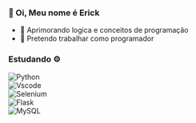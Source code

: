 ### 👋 Oi, Meu nome é Erick 
- 🐍 Aprimorando logica e conceitos de programação 
- 🌱 Pretendo trabalhar como programador 

### Estudando ⚙️

![Python](https://img.shields.io/badge/python-3670A0?style=for-the-badge&logo=python&logoColor=ffdd54)<br>
![Vscode](https://img.shields.io/badge/Vscode-007ACC?style=for-the-badge&logo=visual-studio-code&logoColor=white)<br>
![Selenium](https://img.shields.io/badge/-selenium-%43B02A?style=for-the-badge&logo=selenium&logoColor=white)<br>
![Flask](https://img.shields.io/badge/Flask-000000?style=for-the-badge&logo=Flask&logoColor=white)<br>
![MySQL](https://img.shields.io/badge/MySQL-00000F?style=for-the-badge&logo=mysql&logoColor=white)<br>



<!---
Erick-IL/Erick-IL is a ✨ special ✨ repository because its `README.md` (this file) appears on your GitHub profile.
You can click the Preview link to take a look at your changes.
--->
